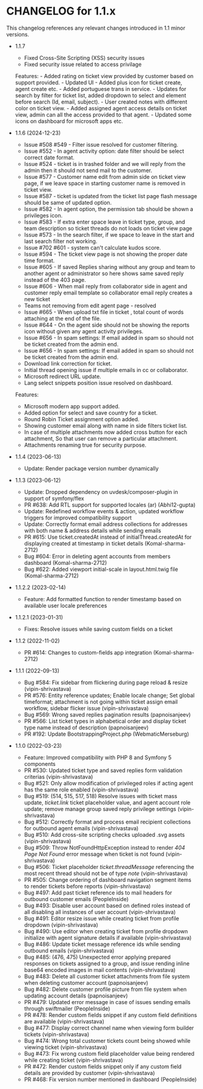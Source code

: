 CHANGELOG for 1.1.x
===================

This changelog references any relevant changes introduced in 1.1 minor versions.
* 1.1.7
    * Fixed Cross-Site Scripting (XSS) security issues
    * Fixed security issue related to access privilage

    Features:
        - Added rating on ticket view provided by customer based on support provided.
        - Updated UI - Added plus icon for ticket create, agent create etc.
        - Added portuguese trans in service.
        - Updates for search by filter for ticket list, added dropdown to select and element before search (Id, email, subject).
        - User created notes with different color on ticket view.
        - Added assigned agent access details on ticket view, admin can all the access provided to that agent.
        - Updated some icons on dashboard for microsoft apps etc.

* 1.1.6 (2024-12-23)
    * Issue #508 #549 - Filter issue resolved for customer filtering.
    * Issue #552 - In agent activity option: date filter should be select correct date format.
    * Issue #524 - ticket is in trashed folder and we will reply from the admin then it should not send mail to the customer.
    * Issue #577 - Customer name edit from admin side on ticket view page, if we leave space in starting customer name is removed in ticket view.
    * Issue #587 - ticket is updated from the ticket list page flash message should be same of updated option.
    * Issue #582 - In agent option, the permission tab should be shown a privileges icon.
    * Issue #583 - If extra enter space leave in ticket type, group, and team description so ticket threads do not loads on ticket view page 
    * Issue #573 - In the search filter, if we space to leave in the start and last search filter not working.
    * Issue #702 #601 - system can't calculate kudos score.
    * Issue #594 - The ticket view page is not showing the proper date time format.
    * Issue #605 - If saved Replies sharing without any group and team to another agent or administrator so here shows same saved reply instead of the 403 page.
    * Issue #606 - When mail reply from collaborator side in agent and customer reply email template so collaborator email reply creates a new ticket
    * Teams not removing from edit agent page - resolved
    * Issue #665 - When upload txt file in ticket , total count of words attaching at the end of the file.
    * Issue #644 - On the agent side should not be showing the reports icon without given any agent activity privileges.
    * Issue #656 - In spam settings: If email added in spam so should not be ticket created from the admin end.
    * Issue #656 - In spam settings: If email added in spam so should not be ticket created from the admin end.
    * Download link correction for ticket.
    * Initial thread opening issue if multiple emails in cc or collaborator.
    * Microsoft redirect URL update.
    * Lang select snippets position issue resolved on dashboard.
    
    Features:
    * Microsoft modern app support added.
    * Added option for select and save country for a ticket.
    * Round Robin Ticket assignment option added.
    * Showing customer email along with name in side filters ticket list.
    * In case of multiple attachments now added cross button for each attachment,
    So that user can remove a particular attachment.
    * Attachments renaming true for security purpose.

* 1.1.4 (2023-06-13)
    * Update: Render package version number dynamically

* 1.1.3 (2023-06-12)
    * Update: Dropped dependency on uvdesk/composer-plugin in support of symfony/flex
    * PR #638: Add RTL support for supported locales (ar) (Abhi12-gupta)
    * Update: Redefined workflow events & action, updated workflow triggers for improved compatibility support
    * Update: Correctly format email address collections for addresses with both name & address details while sending emails
    * PR #615: Use ticket.createdAt instead of initialThread.createdAt for displaying created at timestamp in ticket details (Komal-sharma-2712)
    * Bug #604: Error in deleting agent accounts from members dashboard (Komal-sharma-2712)
    * Bug #622: Added viewport initial-scale in layout.html.twig file (Komal-sharma-2712)

* 1.1.2.2 (2023-02-14)
    * Feature: Add formatted function to render timestamp based on available user locale preferences

* 1.1.2.1 (2023-01-31)
    * Fixes: Resolve issues while saving custom fields on a ticket

* 1.1.2 (2022-11-02)
    * PR #614: Changes to custom-fields app integration (Komal-sharma-2712)

* 1.1.1 (2022-09-13)
    * Bug #584: Fix sidebar from flickering during page reload & resize (vipin-shrivastava)
    * PR #576: Entity reference updates; Enable locale change; Set global timeformat; attachment is not going within ticket assign email workflow, sidebar flicker issue (vipin-shrivastava)
    * Bug #569: Wrong saved replies pagination results (papnoisanjeev)
    * PR #566: List ticket types in alphabetical order and display ticket type name instead of description (papnoisanjeev)
    * PR #192: Update BootstrappingProject.php (WebmaticMerseburg)

* 1.1.0 (2022-03-23)
    * Feature: Improved compatibility with PHP 8 and Symfony 5 components
    * PR #530: Updated ticket type and saved replies form validation criterias (vipin-shrivastava)
    * Bug #521: Only allow modification of privileged roles if acting agent has the same role enabled (vipin-shrivastava)
    * Bug #519: (514, 515, 517, 518) Resolve issues with ticket mass update, *ticket.link* ticket placeholder value, and agent account role update; remove manage group saved reply privilege settings (vipin-shrivastava)
    * Bug #512: Correctly format and process email recipient collections for outbound agent emails (vipin-shrivastava)
    * Bug #510: Add cross-site scripting checks uploaded .svg assets (vipin-shrivastava)
    * Bug #509: Throw NotFoundHttpException instead to render *404 Page Not Found* error message when ticket is not found (vipin-shrivastava)
    * Bug #506: Ticket placeholder *ticket.threadMessage* referencing the most recent thread should not be of type *note* (vipin-shrivastava)
    * PR #505: Change ordering of dashboard navigation segment items to render tickets before reports (vipin-shrivastava)
    * Bug #497: Add past ticket reference ids to mail headers for outbound customer emails (PeopleInside)
    * Bug #493: Disable user account based on defined roles instead of all disabling all instances of user account (vipin-shrivastava)
    * Bug #491: Editor resize issue while creating ticket from profile dropdown (vipin-shrivastava)
    * Bug #490: Use editor when creating ticket from profile dropdown initialize with agent signature details if available (vipin-shrivastava)
    * Bug #486: Update ticket message reference ids while sending outbound emails (vipin-shrivastava)
    * Bug #485: (476, 475) Unexpected error applying prepared responses on tickets assigned to a group, and issue rending inline base64 encoded images in mail contents (vipin-shrivastava)
    * Bug #483: Delete all customer ticket attachments from file system when deleting customer account (papnoisanjeev)
    * Bug #482: Delete customer profile picture from file system when updating account details (papnoisanjeev)
    * PR #479: Updated error message in case of issues sending emails through swiftmailer (PeopleInside)
    * PR #478: Render custom fields snippet if any custom field definitions are available (vipin-shrivastava)
    * Bug #477: Display correct channel name when viewing form builder tickets (vipin-shrivastava)
    * Bug #474: Wrong total customer tickets count being showed while viewing ticket (vipin-shrivastava)
    * Bug #473: Fix wrong custom field placeholder value being rendered while creating ticket (vipin-shrivastava)
    * PR #472: Render custom fields snippet only if any custom field details are provided by customer (vipin-shrivastava)
    * PR #468: Fix version number mentioned in dashboard (PeopleInside)
